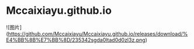 # Mccaixiayu.github.io
![图片]
(https://github.com/Mccaixiayu/Mccaixiayu.github.io/releases/download/%E4%BB%8B%E7%BB%8D/235342sgda0ltad0d0zl3z.png)
